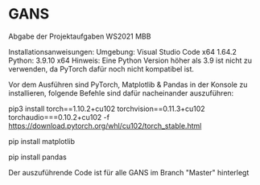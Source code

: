 # GANS
Abgabe der Projektaufgaben WS2021 MBB

Installationsanweisungen:
Umgebung: Visual Studio Code x64 1.64.2
Python: 3.9.10 x64 
Hinweis: Eine Python Version höher als 3.9 ist nicht zu verwenden, da PyTorch dafür noch nicht kompatibel ist. 

Vor dem Ausführen sind PyTorch, Matplotlib & Pandas in der Konsole zu installieren, folgende Befehle sind dafür nacheinander auszuführen:

pip3 install torch==1.10.2+cu102 torchvision==0.11.3+cu102 torchaudio===0.10.2+cu102 -f https://download.pytorch.org/whl/cu102/torch_stable.html

pip install matplotlib

pip install pandas

Der auszuführende Code ist für alle GANS im Branch "Master" hinterlegt